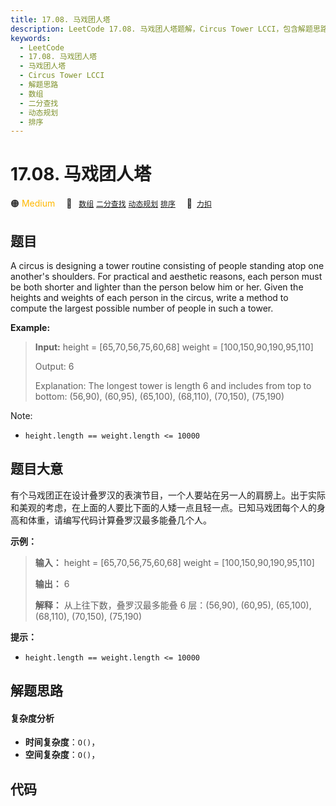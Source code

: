 ```yaml
---
title: 17.08. 马戏团人塔
description: LeetCode 17.08. 马戏团人塔题解，Circus Tower LCCI，包含解题思路、复杂度分析以及完整的 JavaScript 代码实现。
keywords:
  - LeetCode
  - 17.08. 马戏团人塔
  - 马戏团人塔
  - Circus Tower LCCI
  - 解题思路
  - 数组
  - 二分查找
  - 动态规划
  - 排序
---
```


# 17.08. 马戏团人塔

🟠 <font color=#ffb800>Medium</font>&emsp; 🔖&ensp; [`数组`](/tag/array.md) [`二分查找`](/tag/binary-search.md) [`动态规划`](/tag/dynamic-programming.md) [`排序`](/tag/sorting.md)&emsp; 🔗&ensp;[`力扣`](https://leetcode.cn/problems/circus-tower-lcci)

## 题目

A circus is designing a tower routine consisting of people standing atop one
anoth­er's shoulders. For practical and aesthetic reasons, each person must be
both shorter and lighter than the person below him or her. Given the heights
and weights of each person in the circus, write a method to compute the
largest possible number of people in such a tower.

**Example:**

> 
> 
> 
> 
> 
> **Input:** height = [65,70,56,75,60,68] weight = [100,150,90,190,95,110]
> 
> Output: 6
> 
> Explanation: The longest tower is length 6 and includes from top to bottom: (56,90), (60,95), (65,100), (68,110), (70,150), (75,190)

Note:

  * `height.length == weight.length <= 10000`


## 题目大意

有个马戏团正在设计叠罗汉的表演节目，一个人要站在另一人的肩膀上。出于实际和美观的考虑，在上面的人要比下面的人矮一点且轻一点。已知马戏团每个人的身高和体重，请编写代码计算叠罗汉最多能叠几个人。

**示例：**

> 
> 
> 
> 
> 
> **输入：** height = [65,70,56,75,60,68] weight = [100,150,90,190,95,110]
> 
> **输出：** 6
> 
> **解释：** 从上往下数，叠罗汉最多能叠 6 层：(56,90), (60,95), (65,100), (68,110), (70,150), (75,190)

**提示：**

  * `height.length == weight.length <= 10000`


## 解题思路

#### 复杂度分析

- **时间复杂度**：`O()`，
- **空间复杂度**：`O()`，

## 代码

```javascript

```